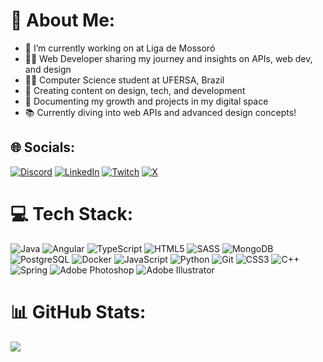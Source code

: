 # 💫 About Me:
- 🔭 I’m currently working on at Liga de Mossoró<br>
- 👨‍💻 Web Developer sharing my journey and insights on APIs, web dev, and design<br>
- 👨‍🎓 Computer Science student at UFERSA, Brazil<br>
- 🎨 Creating content on design, tech, and development<br>
- 🌱 Documenting my growth and projects in my digital space<br>
- 📚 Currently diving into web APIs and advanced design concepts!


## 🌐 Socials:
[![Discord](https://img.shields.io/badge/Discord-%237289DA.svg?logo=discord&logoColor=white)](https://discord.gg/https://discord.gg/JaFP9wsj) [![LinkedIn](https://img.shields.io/badge/LinkedIn-%230077B5.svg?logo=linkedin&logoColor=white)](https://linkedin.com/in/gleo-dev) [![Twitch](https://img.shields.io/badge/Twitch-%239146FF.svg?logo=Twitch&logoColor=white)](https://twitch.tv/roppavlr_) [![X](https://img.shields.io/badge/X-black.svg?logo=X&logoColor=white)](https://x.com/leog____) 

# 💻 Tech Stack:
![Java](https://img.shields.io/badge/java-%23ED8B00.svg?style=for-the-badge&logo=openjdk&logoColor=white)  ![Angular](https://img.shields.io/badge/angular-%23DD0031.svg?style=for-the-badge&logo=angular&logoColor=white) ![TypeScript](https://img.shields.io/badge/typescript-%23007ACC.svg?style=for-the-badge&logo=typescript&logoColor=white) ![HTML5](https://img.shields.io/badge/html5-%23E34F26.svg?style=for-the-badge&logo=html5&logoColor=white) ![SASS](https://img.shields.io/badge/SASS-hotpink.svg?style=for-the-badge&logo=SASS&logoColor=white) ![MongoDB](https://img.shields.io/badge/mongoDB-%2347A248.svg?style=for-the-badge&logo=mongodb&logoColor=white) ![PostgreSQL](https://img.shields.io/badge/postgresql-%23336791.svg?style=for-the-badge&logo=postgresql&logoColor=white) ![Docker](https://img.shields.io/badge/docker-%230db7ed.svg?style=for-the-badge&logo=docker&logoColor=white)
 ![JavaScript](https://img.shields.io/badge/javascript-%23323330.svg?style=for-the-badge&logo=javascript&logoColor=%23F7DF1E) ![Python](https://img.shields.io/badge/python-3670A0?style=for-the-badge&logo=python&logoColor=ffdd54) ![Git](https://img.shields.io/badge/git-%23F05033.svg?style=for-the-badge&logo=git&logoColor=white) ![CSS3](https://img.shields.io/badge/css3-%231572B6.svg?style=for-the-badge&logo=css3&logoColor=white) ![C++](https://img.shields.io/badge/c++-%2300599C.svg?style=for-the-badge&logo=c%2B%2B&logoColor=white) ![Spring](https://img.shields.io/badge/spring-%236DB33F.svg?style=for-the-badge&logo=spring&logoColor=white) ![Adobe Photoshop](https://img.shields.io/badge/adobe%20photoshop-%2331A8FF.svg?style=for-the-badge&logo=adobephotoshop&logoColor=white) ![Adobe Illustrator](https://img.shields.io/badge/adobe%20illustrator-%23FF9A00.svg?style=for-the-badge&logo=adobe%20illustrator&logoColor=white)

# 📊 GitHub Stats:

![](https://github-readme-stats.vercel.app/api/top-langs/?username=LeoGuimas&theme=dark&hide_border=false&include_all_commits=true&count_private=false&layout=compact)
<!-- Proudly created with GPRM ( https://gprm.itsvg.in ) -->
